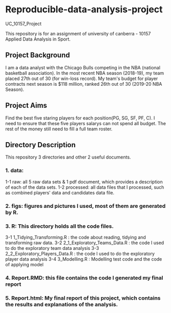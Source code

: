 # Reproducible-data-analysis-project
UC_10157_Project

This repository is for an assignment of university of canberra - 10157 Applied Data Analysis in Sport.

## Project Background

I am a data analyst with the Chicago Bulls competing in the NBA (national basketball association). 
In the most recent NBA season (2018-19), my team placed 27th out of 30 (for win-loss record). My team's budget for player contracts next season  is $118 million, ranked 26th out of 30 (2019-20 NBA Season).

## Project Aims
Find the best five staring players for each position(PG, SG, SF, PF, C).
I need to ensure that these five players salarys can not spend all budget.
The rest of the money still need to fill a full team roster.

## Directory Description
This repository 3 directories and other 2 useful documents.
### 1. data: 
1-1 raw: all 5 raw data sets & 1 pdf document, which provides a description of each of the data sets.
1-2 processed: all data files that I processed, such as combined players' data and candidates data file.
         
### 2. figs: figures and pictures I used, most of them are generated by R.

### 3. R: This directory holds all the code files. 
3-1  1_Tidying_Transforming.R : the code about reading, tidying and transforming raw data.
3-2  2_1_Exploratory_Teams_Data.R : the code I used to do the exploratory team data analysis
3-3  2_2_Exploratory_Players_Data.R :  the code I used to do the exploratory player data analysis
3-4  3_Modelling.R : Modelling test code and the code of applying model

### 4. Report.RMD: this file contains the code I generated my final report

### 5. Report.html: My final report of this project, which contains the results and explanations of the analysis.







